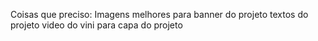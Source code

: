 Coisas que preciso:
Imagens melhores para banner do projeto
textos do projeto
video do vini para capa do projeto